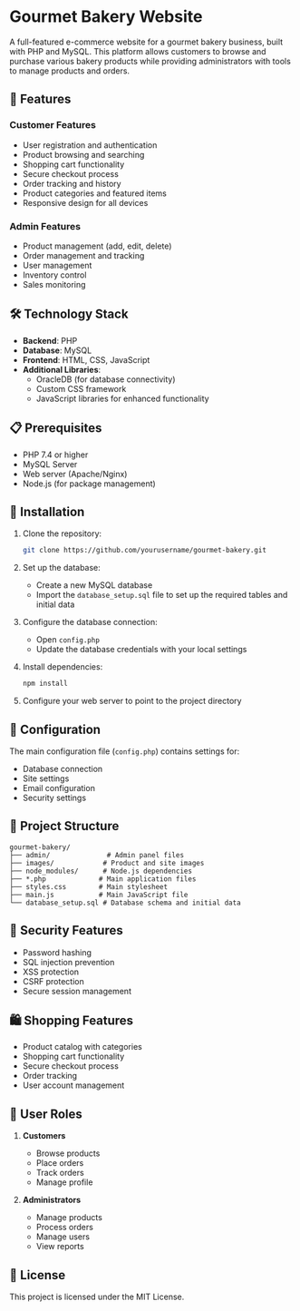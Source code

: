 # Gourmet Bakery Website

A full-featured e-commerce website for a gourmet bakery business, built with PHP and MySQL. This platform allows customers to browse and purchase various bakery products while providing administrators with tools to manage products and orders.

## 🌟 Features

### Customer Features
- User registration and authentication
- Product browsing and searching
- Shopping cart functionality
- Secure checkout process
- Order tracking and history
- Product categories and featured items
- Responsive design for all devices

### Admin Features
- Product management (add, edit, delete)
- Order management and tracking
- User management
- Inventory control
- Sales monitoring

## 🛠️ Technology Stack

- **Backend**: PHP
- **Database**: MySQL
- **Frontend**: HTML, CSS, JavaScript
- **Additional Libraries**: 
  - OracleDB (for database connectivity)
  - Custom CSS framework
  - JavaScript libraries for enhanced functionality

## 📋 Prerequisites

- PHP 7.4 or higher
- MySQL Server
- Web server (Apache/Nginx)
- Node.js (for package management)

## 🚀 Installation

1. Clone the repository:
   ```bash
   git clone https://github.com/yourusername/gourmet-bakery.git
   ```

2. Set up the database:
   - Create a new MySQL database
   - Import the `database_setup.sql` file to set up the required tables and initial data

3. Configure the database connection:
   - Open `config.php`
   - Update the database credentials with your local settings

4. Install dependencies:
   ```bash
   npm install
   ```

5. Configure your web server to point to the project directory

## 🔧 Configuration

The main configuration file (`config.php`) contains settings for:
- Database connection
- Site settings
- Email configuration
- Security settings

## 📁 Project Structure

```
gourmet-bakery/
├── admin/              # Admin panel files
├── images/            # Product and site images
├── node_modules/      # Node.js dependencies
├── *.php             # Main application files
├── styles.css        # Main stylesheet
├── main.js           # Main JavaScript file
└── database_setup.sql # Database schema and initial data
```

## 🔐 Security Features

- Password hashing
- SQL injection prevention
- XSS protection
- CSRF protection
- Secure session management

## 🛍️ Shopping Features

- Product catalog with categories
- Shopping cart functionality
- Secure checkout process
- Order tracking
- User account management

## 👥 User Roles

1. **Customers**
   - Browse products
   - Place orders
   - Track orders
   - Manage profile

2. **Administrators**
   - Manage products
   - Process orders
   - Manage users
   - View reports

## 📝 License

This project is licensed under the MIT License.
